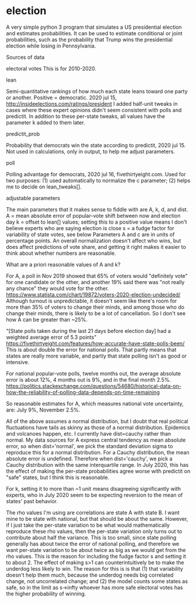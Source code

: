 election
========

A very simple python 3 program that simulates a US presidential election and
estimates probabilities. It can be used to estimate conditional or joint probabilities,
such as the probability that Trump wins the presidential election while losing in
Pennsylvania.


Sources of data

electoral votes
This is for 2010-2020.

lean

Semi-quantitative rankings of how much each state leans toward one party or another.
Positive = democratic.
2020 jul 15, http://insideelections.com/ratings/president
I added half-unit tweaks in cases where these expert opinions didn't seem consistent with polls and predictit.
In addition to these per-state tweaks, all values have the parameter k added to them later.

predictit_prob

  Probability that democrats win the state according to
  predictit, 2020 jul 15.
  Not used in calculations, only in output, to help me adjust parameters.

poll

  Polling advantage for democrats, 2020 jul 16, fivethirtyeight.com.
  Used for two purposes: (1) used automatically to normalize the c parameter;
  (2) helps me to decide on lean_tweaks[].

adjustable parameters

  The main parameters that it makes sense to fiddle with are A, k, d, and dist.
  A = mean absolute error of popular-vote shift between now and election day
  k = offset to lean[] values; setting this to a positive value means I don't believe experts who are saying election is close
  s = a fudge factor for variability of state votes, see below
  Parameters A and c are in units of percentage points. An overall normalization doesn't affect who wins, but
  does affect predictions of vote share, and getting it right makes it easier to think about whether numbers are reasonable.

  What are a priori reasonable values of A and k?

  For A, a poll in Nov 2019 showed that 65% of voters would "definitely vote" for one candidate or the other, and another
  19% said there was "not really any chance" they would vote for the other. 
      https://www.statista.com/chart/19872/voters-2020-election-undecided/
  Although turnout is unpredictable, it doesn't seem like there's room for more than 35% of voters to change
  their minds, and among those who do change their minds, there is likely to be a lot of cancellation. So I don't see how
  A can be greater than ~25%.

  "[State polls taken during the last 21 days before election day] had a weighted average error of 5.3 points"
  https://fivethirtyeight.com/features/how-accurate-have-state-polls-been/
  This is about double the error for national polls. That partly means that states are really more variable, and
  partly that state polling isn't as good or intensive.

  For national popular-vote polls, twelve months out, the average absolute error is about 12%, 4 months out is 9%,
  and in the final month 2.5%.
  https://politics.stackexchange.com/questions/54680/historical-data-on-how-the-reliability-of-polling-data-depends-on-time-remaining

  So reasonable estimates for A, which measures national vote uncertainty, are: July 9%, November 2.5%.

  All of the above assumes a normal distribution, but I doubt that real political fluctuations have tails as skinny as
  those of a normal distribution. Epidemics and volcanoes happen, etc. I currently have dist=cauchy rather than normal.
  My data sources for A express central tendency as mean absolute error, so when dist='normal', we pick the standard
  deviation sigma to reproduce this for a normal distribution. For a Cauchy distribution, the mean absolute error is
  undefined. Therefore when dist='cauchy', we pick a Cauchy distribution with the same interquartile range. In July 2020,
  this has the effect of making the per-state probabilities agree worse with predictit on "safe" states, but I think this is reasonable.

  For k, setting it to more than ~1 unit means disagreeing significantly with experts, who in July 2020 seem to be expecting reversion
  to the mean of states' past behavior.

  The rho values I'm using are correlations are state A with state B. I want mine to be state with national, but that should be about the same.
  However, if I just take the per-state variation to be what would mathematically reproduce these rho values, then
  the per-state variation only turns out to contribute about half the variance. This is too small, since state polling
  generally has about twice the error of national polling, and therefore we want per-state variation to be about twice
  as big as we would get from the rho values. This is the reason for including the fudge factor s and setting it to
  about 2. The effect of making s>1 can counterintuitively be to make the underdog less likely to win. The reason for this is
  is that (1) that variability doesn't help them much, because the underdog needs big correlated change, not uncorrelated change;
  and (2) the model counts some states as safe, so in the limit as s->infty whoever has more safe electoral votes has the higher
  probability of winning.
